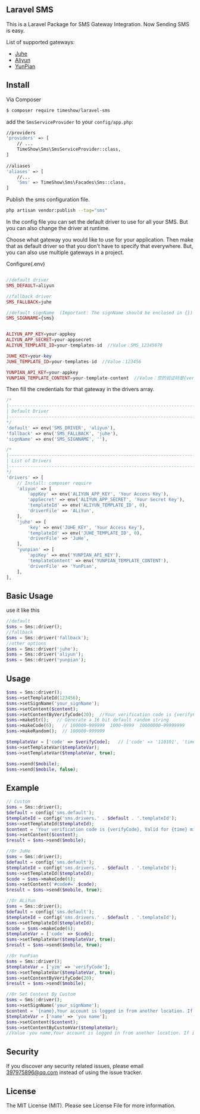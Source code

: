## Laravel SMS

This is a Laravel Package for SMS Gateway Integration. Now Sending SMS is easy.

List of supported gateways:
- [Juhe](https://www.juhe.cn/)
- [Aliyun](https://www.aliyun.com/product/sms)
- [YunPian](https://www.yunpian.com/)

## Install

Via Composer

```bash
$ composer require timeshow/laravel-sms
```

add the `SmsServiceProvider` to your `config/app.php`:

``` bash
//providers
'providers' => [
    // ...
    TimeShow\Sms\SmsServiceProvider::class,
]
    
//aliases
'aliases' => [
    //...
    'Sms' => TimeShow\Sms\Facades\Sms::class,    
]
```

Publish the sms configuration file.

``` bash
php artisan vendor:publish --tag="sms"
```

In the config file you can set the default driver to use for all your SMS. But you can also change the driver at
runtime.

Choose what gateway you would like to use for your application. Then make that as default driver so that you don't have
to specify that everywhere. But, you can also use multiple gateways in a project.

Configure(.env)
```php

//default driver
SMS_DEFAULT=aliyun

//fallback driver
SMS_FALLBACK=juhe

//default signName  (Important: The signName should be enclosed in {})
SMS_SIGNNAME={sms}


ALIYUN_APP_KEY=your-appkey
ALIYUN_APP_SECRET=your-appsecret
ALIYUN_TEMPLATE_ID=your-templates-id  //Value：SMS_12345678

JUHE_KEY=your-key
JUHE_TEMPLATE_ID=your-templates-id  //Value：123456

YUNPIAN_API_KEY=your-appkey
YUNPIAN_TEMPLATE_CONTENT=your-template-content  //Value：您的验证码是{verifyCode}，有效期为{time}分钟，请尽快验证
```

Then fill the credentials for that gateway in the drivers array.

```php
/*
|--------------------------------------------------------------------------
| Default Driver
|--------------------------------------------------------------------------
*/
'default' => env('SMS_DRIVER', 'aliyun'),
'fallback' => env('SMS_FALLBACK', 'juhe'),
'signName' => env('SMS_SIGNNAME', ''),

/*
|--------------------------------------------------------------------------
| List of Drivers
|--------------------------------------------------------------------------
*/
'drivers' => [
    // Install: composer require
    'aliyun' => [
        'appKey' => env('ALIYUN_APP_KEY', 'Your Access Key'),
        'appSecret' => env('ALIYUN_APP_SECRET', 'Your Secret Key'),
        'templateId' => env('ALIYUN_TEMPLATE_ID', 0),
        'driverFile' => 'ALiYun',
    ],
    'juhe' => [
        'key' => env('JUHE_KEY', 'Your Access Key'),
        'templateId' => env('JUHE_TEMPLATE_ID', 0),
        'driverFile' => 'JuHe',
    ],
    'yunpian' => [
        'apiKey' => env('YUNPIAN_API_KEY'),
        'templateContent' => env('YUNPIAN_TEMPLATE_CONTENT'),
        'driverFile' => 'YunPian',
    ],
],
```

## Basic Usage
use it like this

```php
//default
$sms = Sms::driver();
//fallback
$sms = Sms::driver('fallback');
//other options
$sms = Sms::driver('juhe');
$sms = Sms::driver('aliyun');
$sms = Sms::driver('yunpian');
```

## Usage

```php
$sms = Sms::driver();
$sms->setTemplateId(123456);
$sms->setSignName('your_signName');
$sms->setContent($content);
$sms->setContentByVerifyCode(20);  //Your verification code is {verifyCode}, valid for 20 minutes
$sms->makeStr();   // Generate a 16 bit default random string
$sms->makeCode(6);   // 100000~999999  1000~9999  10000000~99999999
$sms->makeRandom();  // 100000~999999

$templateVar = ['code' => $verifyCode];   // ['code' => '110101', 'time' =>'10']
$sms->setTemplateVar($templateVar);
$sms->setTemplateVar($templateVar, true);

$sms->send($mobile);
$sms->send($mobile, false);
```

## Example
```php
// Custom
$sms = Sms::driver();
$default = config('sms.default');
$templateId = config('sms.drivers.' . $default . '.templateId');
$sms->setTemplateId($templateId);
$content = 'Your verification code is {verifyCode}, Valid for {time} minutes';
$sms->setContent($content);
$result = $sms->send($mobile);

//Or JuHe
$sms = Sms::driver();
$default = config('sms.default');
$templateId = config('sms.drivers.' . $default . '.templateId');
$sms->setTemplateId($templateId);
$code = $sms->makeCode(6);
$sms->setContent('#code#='.$code);
$result = $sms->send($mobile, true);

//Or ALiYun
$sms = Sms::driver();
$default = config('sms.default');
$templateId = config('sms.drivers.' . $default . '.templateId');
$sms->setTemplateId($templateId);
$code = $sms->makeCode(6);
$templateVar = ['code' => $code];
$sms->setTemplateVar($templateVar, true);
$result = $sms->send($mobile, true);

//Or YunPian
$sms = Sms::driver();
$templateVar = ['yzm' => 'verifyCode'];
$sms->setTemplateVar($templateVar, true);
$sms->setContentByVerifyCode(20);
$result = $sms->send($mobile);

//Or Set Content By Custom
$sms = Sms::driver();
$sms->setSignName('your_signName');
$content = '{name},Your account is logged in from another location. If it was not for you, please change the password in a timely manner';  //content
$templateVar = ['name' => 'you name']; 
$sms->setContent($content);
$sms->setContentByCustomVar($templateVar);
//Value：you name,Your account is logged in from another location. If it was not for you, please change the password in a timely manner
```

## Security
If you discover any security related issues, please email 397975896@qq.com instead of using the issue tracker.

## License
The MIT License (MIT). Please see License File for more information.